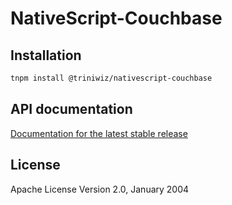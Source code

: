# NativeScript-Couchbase

## Installation

```bash
tnpm install @triniwiz/nativescript-couchbase
```

## API documentation

[Documentation for the latest stable release](https://triniwiz.github.io/nativescript-plugins/api-reference/couchbase.html)


## License

Apache License Version 2.0, January 2004
